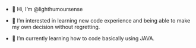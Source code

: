 - 👋 Hi, I’m @lighthumoursense
  
- 👀 I’m interested in learning new code experience and being able to make my own decision without regretting. 
- 🌱 I’m currently learning how to code basically using JAVA.

<!---
npughy0405/npughy0405 is a ✨ special ✨ repository because its `README.md` (this file) appears on your GitHub profile.
You can click the Preview link to take a look at your changes.
--->
